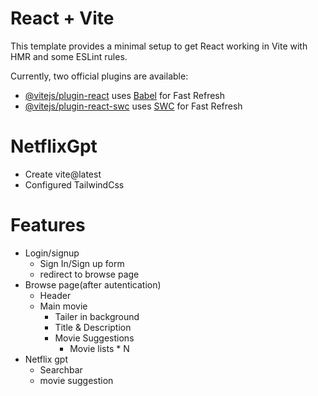 # React + Vite

This template provides a minimal setup to get React working in Vite with HMR and some ESLint rules.

Currently, two official plugins are available:

- [@vitejs/plugin-react](https://github.com/vitejs/vite-plugin-react/blob/main/packages/plugin-react/README.md) uses [Babel](https://babeljs.io/) for Fast Refresh
- [@vitejs/plugin-react-swc](https://github.com/vitejs/vite-plugin-react-swc) uses [SWC](https://swc.rs/) for Fast Refresh

# NetflixGpt

- Create vite@latest
- Configured TailwindCss

# Features

- Login/signup
  - Sign In/Sign up form
  - redirect to browse page
- Browse page(after autentication)
  - Header
  - Main movie
    - Tailer in background
    - Title & Description
    - Movie Suggestions
      - Movie lists \* N
- Netflix gpt
  - Searchbar
  - movie suggestion
